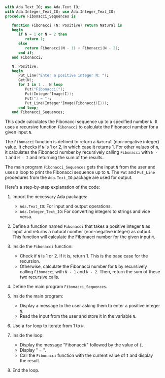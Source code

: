 ```ada
with Ada.Text_IO; use Ada.Text_IO;
with Ada.Integer_Text_IO; use Ada.Integer_Text_IO;
procedure Fibonacci_Sequences is

   function Fibonacci (N: Positive) return Natural is
   begin
      if N = 1 or N = 2 then
         return 1;
      else
         return Fibonacci(N - 1) + Fibonacci(N - 2);
      end if;
   end Fibonacci;

   N: Positive;
   begin
      Put_Line("Enter a positive integer N: ");
      Get(N);
      for I in 1 .. N loop
         Put("Fibonacci(");
         Put(Integer'Image(I));
         Put(") = ");
         Put_Line(Integer'Image(Fibonacci(I)));
      end loop;
   end Fibonacci_Sequences;
```

This code calculates the Fibonacci sequence up to a specified number `N`. It uses a recursive function `Fibonacci` to calculate the Fibonacci number for a given input `N`.

The `Fibonacci` function is defined to return a `Natural` (non-negative integer) value. It checks if `N` is 1 or 2, in which case it returns 1. For other values of `N`, it calculates the Fibonacci number by recursively calling `Fibonacci` with `N - 1` and `N - 2` and returning the sum of the results.

The main program `Fibonacci_Sequences` gets the input `N` from the user and uses a loop to print the Fibonacci sequence up to `N`. The `Put` and `Put_Line` procedures from the `Ada.Text_IO` package are used for output.

Here's a step-by-step explanation of the code:

1. Import the necessary Ada packages:
   - `Ada.Text_IO`: For input and output operations.
   - `Ada.Integer_Text_IO`: For converting integers to strings and vice versa.

2. Define a function named `Fibonacci` that takes a positive integer `N` as input and returns a natural number (non-negative integer) as output. This function will calculate the Fibonacci number for the given input `N`.

3. Inside the `Fibonacci` function:
   - Check if `N` is 1 or 2. If it is, return 1. This is the base case for the recursion.
   - Otherwise, calculate the Fibonacci number for `N` by recursively calling `Fibonacci` with `N - 1` and `N - 2`. Then, return the sum of these two recursive calls.

4. Define the main program `Fibonacci_Sequences`.

5. Inside the main program:
   - Display a message to the user asking them to enter a positive integer `N`.
   - Read the input from the user and store it in the variable `N`.

6. Use a `for` loop to iterate from 1 to `N`.

7. Inside the loop:
   - Display the message "Fibonacci(" followed by the value of `I`.
   - Display " = ".
   - Call the `Fibonacci` function with the current value of `I` and display the result.

8. End the loop.